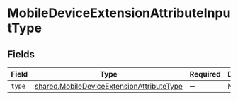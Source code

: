 # MobileDeviceExtensionAttributeInputType


## Fields

| Field                                                                                                  | Type                                                                                                   | Required                                                                                               | Description                                                                                            |
| ------------------------------------------------------------------------------------------------------ | ------------------------------------------------------------------------------------------------------ | ------------------------------------------------------------------------------------------------------ | ------------------------------------------------------------------------------------------------------ |
| `type`                                                                                                 | [shared.MobileDeviceExtensionAttributeType](../../models/shared/mobiledeviceextensionattributetype.md) | :heavy_minus_sign:                                                                                     | N/A                                                                                                    |